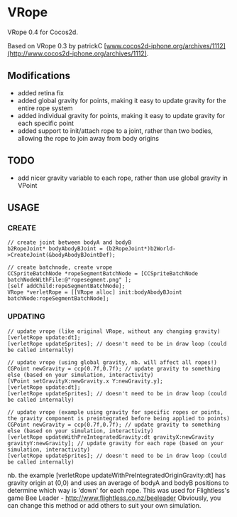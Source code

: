 VRope
=====

VRope 0.4 for Cocos2d.

Based on VRope 0.3 by patrickC [www.cocos2d-iphone.org/archives/1112](http://www.cocos2d-iphone.org/archives/1112).

Modifications
--------------
- added retina fix
- added global gravity for points, making it easy to update gravity for the entire rope system
- added individual gravity for points, making it easy to update gravity for each specific point
- added support to init/attach rope to a joint, rather than two bodies, allowing the rope to join away from body origins

TODO
-----
- add nicer gravity variable to each rope, rather than use global gravity in VPoint

USAGE
-----

### CREATE

    // create joint between bodyA and bodyB
    b2RopeJoint* bodyAbodyBJoint = (b2RopeJoint*)b2World->CreateJoint(&bodyAbodyBJointDef);
    
    // create batchnode, create vrope
    CCSpriteBatchNode *ropeSegmentBatchNode = [CCSpriteBatchNode batchNodeWithFile:@"ropesegment.png" ];
    [self addChild:ropeSegmentBatchNode];
    VRope *verletRope = [[VRope alloc] init:bodyAbodyBJoint batchNode:ropeSegmentBatchNode];
 
### UPDATING

    // update vrope (like original VRope, without any changing gravity)
    [verletRope update:dt];
    [verletRope updateSprites]; // doesn't need to be in draw loop (could be called internally)
 
    // update vrope (using global gravity, nb. will affect all ropes!)
    CGPoint newGravity = ccp(0.7f,0.7f); // update gravity to something else (based on your simulation, interactivity)
    [VPoint setGravityX:newGravity.x Y:newGravity.y];
    [verletRope update:dt];
    [verletRope updateSprites]; // doesn't need to be in draw loop (could be called internally)
 
    // update vrope (example using gravity for specific ropes or points, the gravity component is preintegrated before being applied to points)
    CGPoint newGravity = ccp(0.7f,0.7f); // update gravity to something else (based on your simulation, interactivity)
    [verletRope updateWithPreIntegratedGravity:dt gravityX:newGravity gravityY:newGravity]; // update gravity for each rope (based on your simulation, interactivity)
    [verletRope updateSprites]; // doesn't need to be in draw loop (could be called internally)


nb. the example [verletRope updateWithPreIntegratedOriginGravity:dt] has gravity origin at (0,0) and uses
  an average of bodyA and bodyB positions to determine which way is 'down' for each rope.
  This was used for Flightless's game Bee Leader - http://www.flightless.co.nz/beeleader 
  Obviously, you can change this method or add others to suit your own simulation.
